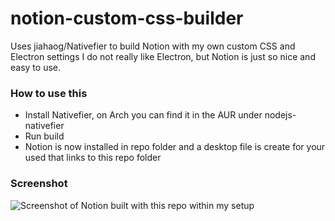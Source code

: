 # notion-custom-css-builder
Uses jiahaog/Nativefier to build Notion with my own custom CSS and Electron settings
I do not really like Electron, but Notion is just so nice and easy to use.

### How to use this
- Install Nativefier, on Arch you can find it in the AUR under nodejs-nativefier
- Run build
- Notion is now installed in repo folder and a desktop file is create for your used that links to this repo folder

### Screenshot
![Screenshot of Notion built with this repo within my setup](https://i.imgur.com/uRERzxI.png)
